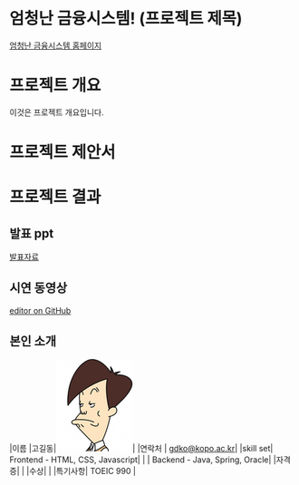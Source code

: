 # 엄청난 금융시스템! (프로젝트 제목) 

[엄청난 금융시스템 홈페이지](https://koposoftware.github.io/template/)

# 프로젝트 개요

이것은 프로젝트 개요입니다.

# 프로젝트 제안서

# 프로젝트 결과

## 발표 ppt 
[발표자료](/a.ppt)

## 시연 동영상
[editor on GitHub](https://www.youtube.com/watch?v=6LxbdIjWP04)

## 본인 소개
 

|이름 |고길동|![gdKO](/gdko.jpg)|
|연락처 | gdko@kopo.ac.kr|
|skill set| Frontend - HTML, CSS, Javascript|
| | Backend - Java, Spring, Oracle|
|자격증|  |
|수상| |
|특기사항|  TOEIC 990 |

 
